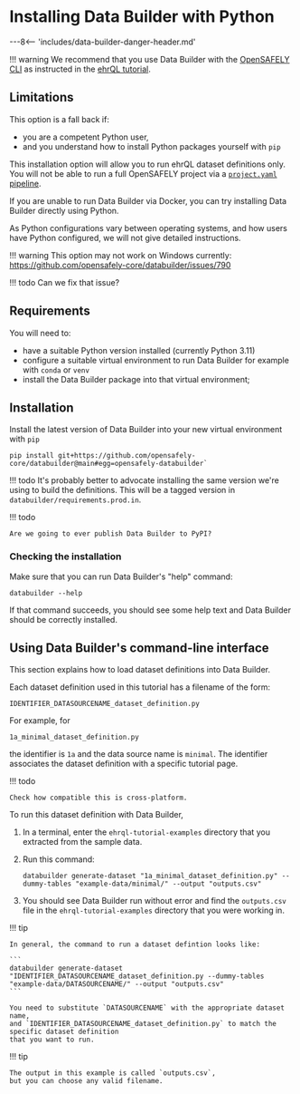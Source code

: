 # Installing Data Builder with Python

---8<-- 'includes/data-builder-danger-header.md'

!!! warning
    We recommend that you use Data Builder with the [OpenSAFELY CLI](../../../opensafely-cli.md)
    as instructed in the [ehrQL tutorial](index.md).

## Limitations

This option is a fall back if:

* you are a competent Python user,
* and you understand how to install Python packages yourself with `pip`

This installation option will allow you to run ehrQL dataset definitions only.
You will not be able to run a full OpenSAFELY project via a [`project.yaml` pipeline](../../../actions-pipelines.md).

If you are unable to run Data Builder via Docker,
you can try installing Data Builder directly using Python.

As Python configurations vary between operating systems,
and how users have Python configured,
we will not give detailed instructions.

!!! warning
    This option may not work on Windows currently:
    <https://github.com/opensafely-core/databuilder/issues/790>

!!! todo
    Can we fix that issue?

## Requirements

You will need to:

* have a suitable Python version installed (currently Python 3.11)
* configure a suitable virtual environment to run Data Builder
  for example with `conda` or `venv`
* install the Data Builder package into that virtual environment;

## Installation

Install the latest version of Data Builder into your new virtual environment with `pip`

```
pip install git+https://github.com/opensafely-core/databuilder@main#egg=opensafely-databuilder`
```

!!! todo
    It's probably better to advocate installing the same version we're using to build the definitions.
    This will be a tagged version in `databuilder/requirements.prod.in`.

!!! todo

    Are we going to ever publish Data Builder to PyPI?

### Checking the installation

Make sure that you can run Data Builder's "help" command:

```
databuilder --help
```

If that command succeeds,
you should see some help text
and Data Builder should be correctly installed.

## Using Data Builder's command-line interface

This section explains how to load dataset definitions into Data Builder.

Each dataset definition used in this tutorial has a filename of the form:

```
IDENTIFIER_DATASOURCENAME_dataset_definition.py
```

For example, for

```
1a_minimal_dataset_definition.py
```

the identifier is `1a` and the data source name is `minimal`.
The identifier associates the dataset definition with a specific tutorial page.

!!! todo

    Check how compatible this is cross-platform.

To run this dataset definition with Data Builder,

1. In a terminal, enter the `ehrql-tutorial-examples` directory that you extracted
   from the sample data.
2. Run this command:

   ```
   databuilder generate-dataset "1a_minimal_dataset_definition.py" --dummy-tables "example-data/minimal/" --output "outputs.csv"
   ```
3. You should see Data Builder run without error
   and find the `outputs.csv` file in the `ehrql-tutorial-examples` directory
   that you were working in.

!!! tip

    In general, the command to run a dataset defintion looks like:

    ```
    databuilder generate-dataset "IDENTIFIER_DATASOURCENAME_dataset_definition.py --dummy-tables "example-data/DATASOURCENAME/" --output "outputs.csv"
    ```

    You need to substitute `DATASOURCENAME` with the appropriate dataset name,
    and `IDENTIFIER_DATASOURCENAME_dataset_definition.py` to match the specific dataset definition
    that you want to run.

!!! tip

    The output in this example is called `outputs.csv`,
    but you can choose any valid filename.
